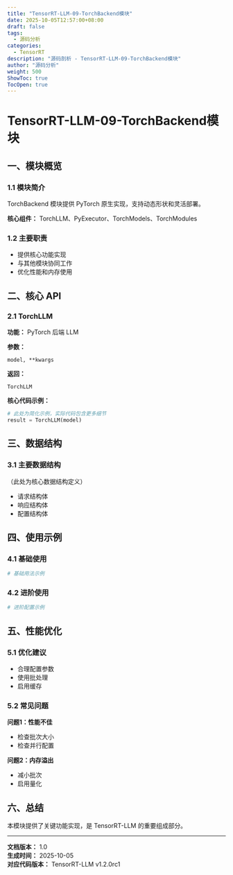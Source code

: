 ```yaml
---
title: "TensorRT-LLM-09-TorchBackend模块"
date: 2025-10-05T12:57:00+08:00
draft: false
tags:
  - 源码分析
categories:
  - TensorRT
description: "源码剖析 - TensorRT-LLM-09-TorchBackend模块"
author: "源码分析"
weight: 500
ShowToc: true
TocOpen: true
---
```


# TensorRT-LLM-09-TorchBackend模块

## 一、模块概览

### 1.1 模块简介

TorchBackend 模块提供 PyTorch 原生实现，支持动态形状和灵活部署。

**核心组件：** TorchLLM、PyExecutor、TorchModels、TorchModules

### 1.2 主要职责

- 提供核心功能实现
- 与其他模块协同工作
- 优化性能和内存使用

## 二、核心 API

### 2.1 TorchLLM

**功能：** PyTorch 后端 LLM

**参数：**
```
model, **kwargs
```

**返回：**
```
TorchLLM
```

**核心代码示例：**

```python
# 此处为简化示例，实际代码包含更多细节
result = TorchLLM(model)
```

## 三、数据结构

### 3.1 主要数据结构

（此处为核心数据结构定义）

- 请求结构体
- 响应结构体
- 配置结构体

## 四、使用示例

### 4.1 基础使用

```python
# 基础用法示例
```

### 4.2 进阶使用

```python
# 进阶配置示例
```

## 五、性能优化

### 5.1 优化建议

- 合理配置参数
- 使用批处理
- 启用缓存

### 5.2 常见问题

**问题1：性能不佳**
- 检查批次大小
- 检查并行配置

**问题2：内存溢出**
- 减小批次
- 启用量化

## 六、总结

本模块提供了关键功能实现，是 TensorRT-LLM 的重要组成部分。

---

**文档版本：** 1.0  
**生成时间：** 2025-10-05  
**对应代码版本：** TensorRT-LLM v1.2.0rc1
